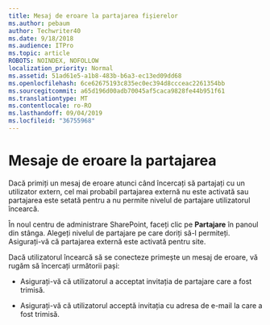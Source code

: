 ```yaml
---
title: Mesaj de eroare la partajarea fișierelor
ms.author: pebaum
author: Techwriter40
ms.date: 9/18/2018
ms.audience: ITPro
ms.topic: article
ROBOTS: NOINDEX, NOFOLLOW
localization_priority: Normal
ms.assetid: 51ad61e5-a1b8-483b-b6a3-ec13ed09dd68
ms.openlocfilehash: 6ce62675193c835ec0ec394d8ccceac2261354bb
ms.sourcegitcommit: a65d196d00adb70045af5caca9828fe44b951f61
ms.translationtype: MT
ms.contentlocale: ro-RO
ms.lasthandoff: 09/04/2019
ms.locfileid: "36755968"
---
```

# <a name="error-messages-when-sharing"></a>Mesaje de eroare la partajarea

Dacă primiți un mesaj de eroare atunci când încercați să partajați cu un utilizator extern, cel mai probabil partajarea externă nu este activată sau partajarea este setată pentru a nu permite nivelul de partajare utilizatorul încearcă.
  
În noul centru de administrare SharePoint, faceți clic pe **Partajare** în panoul din stânga. Alegeți nivelul de partajare pe care doriți să-l permiteți. Asigurați-vă că partajarea externă este activată pentru site. 
  
Dacă utilizatorul încearcă să se conecteze primește un mesaj de eroare, vă rugăm să încercați următorii pași:
  
- Asigurați-vă că utilizatorul a acceptat invitația de partajare care a fost trimisă.
    
- Asigurați-vă că utilizatorul acceptă invitația cu adresa de e-mail la care a fost trimisă.
    

